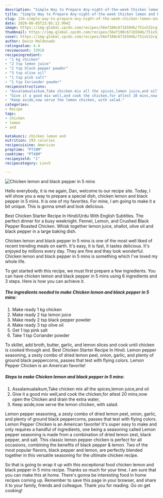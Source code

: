 ```yaml
---
description: "Simple Way to Prepare Any-night-of-the-week Chicken lemon and black pepper in 5 mins"
title: "Simple Way to Prepare Any-night-of-the-week Chicken lemon and black pepper in 5 mins"
slug: 216-simple-way-to-prepare-any-night-of-the-week-chicken-lemon-and-black-pepper-in-5-mins
date: 2020-06-05T23:05:13.994Z
image: https://img-global.cpcdn.com/recipes/56ef100c671b594b/751x532cq70/chicken-lemon-and-black-pepper-in-5-mins-recipe-main-photo.jpg
thumbnail: https://img-global.cpcdn.com/recipes/56ef100c671b594b/751x532cq70/chicken-lemon-and-black-pepper-in-5-mins-recipe-main-photo.jpg
cover: https://img-global.cpcdn.com/recipes/56ef100c671b594b/751x532cq70/chicken-lemon-and-black-pepper-in-5-mins-recipe-main-photo.jpg
author: Devin Maldonado
ratingvalue: 4.4
reviewcount: 33918
recipeingredient:
- "1 kg chicken"
- "2 tsp lemon juice"
- "2 tsp black pepper powder"
- "3 tsp olive oil"
- "1 tsp pink salt"
- "1 tsp Coriander powder"
recipeinstructions:
- "Assalamualaikum,Take chicken mix all the spices,lemon juice,and oil"
- "Give it a good mix well,and cook the chicken,for atlest 20 mins,now open the Chicken and drain the extra water,"
- "Keep aside,now serve the lemon chicken, with salad."
categories:
- Recipe
tags:
- chicken
- lemon
- and

katakunci: chicken lemon and 
nutrition: 293 calories
recipecuisine: American
preptime: "PT39M"
cooktime: "PT48M"
recipeyield: "1"
recipecategory: Lunch

---
```



![Chicken lemon and black pepper in 5 mins](https://img-global.cpcdn.com/recipes/56ef100c671b594b/751x532cq70/chicken-lemon-and-black-pepper-in-5-mins-recipe-main-photo.jpg)

Hello everybody, it is me again, Dan, welcome to our recipe site. Today, I will show you a way to prepare a special dish, chicken lemon and black pepper in 5 mins. It is one of my favorites. For mine, I am going to make it a bit unique. This is gonna smell and look delicious.

Best Chicken Starter Recipe In Hindi/Urdu With English Subtitles. The perfect dinner for a busy weeknight. Fennel, Lemon, and Crushed Black Pepper Roasted Chicken. Whisk together lemon juice, shallot, olive oil and black pepper in a large baking dish.

Chicken lemon and black pepper in 5 mins is one of the most well liked of recent trending meals on earth. It's easy, it is fast, it tastes delicious. It's enjoyed by millions every day. They are fine and they look wonderful. Chicken lemon and black pepper in 5 mins is something which I've loved my whole life.


To get started with this recipe, we must first prepare a few ingredients. You can have chicken lemon and black pepper in 5 mins using 6 ingredients and 3 steps. Here is how you can achieve it.

<!--inarticleads1-->

##### The ingredients needed to make Chicken lemon and black pepper in 5 mins:

1. Make ready 1 kg chicken
1. Make ready 2 tsp lemon juice
1. Make ready 2 tsp black pepper powder
1. Make ready 3 tsp olive oil
1. Get 1 tsp pink salt
1. Take 1 tsp Coriander powder


To skillet, add broth, butter, garlic, and lemon slices and cook until chicken is cooked through and. Best Chicken Starter Recipe In Hindi. Lemon pepper seasoning, a zesty combo of dried lemon peel, onion, garlic, and plenty of ground black peppercorns, passes that test with flying colors. Lemon Pepper Chicken is an American favorite! 

<!--inarticleads2-->

##### Steps to make Chicken lemon and black pepper in 5 mins:

1. Assalamualaikum,Take chicken mix all the spices,lemon juice,and oil
1. Give it a good mix well,and cook the chicken,for atlest 20 mins,now open the Chicken and drain the extra water,
1. Keep aside,now serve the lemon chicken, with salad.


Lemon pepper seasoning, a zesty combo of dried lemon peel, onion, garlic, and plenty of ground black peppercorns, passes that test with flying colors. Lemon Pepper Chicken is an American favorite! It&#39;s super easy to make and only requires a handful of ingredients, one being a seasoning called Lemon pepper seasoning is made from a combination of dried lemon zest, black pepper, and salt. This classic lemon pepper chicken is perfect for all occasions, combining the benefits of black pepper &amp; lemon. Two of the most popular flavors, black pepper and lemon, are perfectly blended together in this versatile seasoning for the ultimate chicken recipe. 

So that is going to wrap it up with this exceptional food chicken lemon and black pepper in 5 mins recipe. Thanks so much for your time. I am sure that you can make this at home. There's gonna be interesting food in home recipes coming up. Remember to save this page in your browser, and share it to your family, friends and colleague. Thank you for reading. Go on get cooking!
